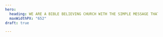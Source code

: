 ```yaml
---
hero:
  heading: WE ARE A BIBLE BELIEVING CHURCH WITH THE SIMPLE MESSAGE THAT JESUS SAVES.
  maxWidthPX: "652"
draft: true

---
```

